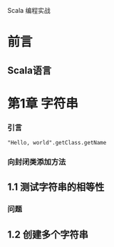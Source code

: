 Scala 编程实战

# 前言 #

## Scala语言 ##

# 第1章 字符串 #

### 引言 ###

	"Hello, world".getClass.getName

### 向封闭类添加方法 ###

## 1.1 测试字符串的相等性 ##

### 问题 ###

## 1.2 创建多个字符串 ##